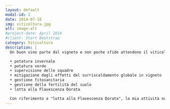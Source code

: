 ```yaml
---
layout: default
modal-id: 1
date: 2014-07-18
img: viticoltura.jpg
alt: image-alt
#project-date: April 2014
#client: Start Bootstrap
category: Viticoltura
description: |
  Un buon vino parte dal vigneto e non poche sfide attendono il viticoltore del XXI° secolo. Nel mio piccolo voglio fornire un aiuto per quanto riguarda:

  • potatura invernale
  • potatura verde
  • supervisione delle squadre
  • mitigazione degli effetti del surriscaldamento globale in vigneto
  • gestione fitosanitaria
  • gestione della fertilità del suolo
  • lotta alla Flavescenza Dorata

  Con riferimento a "lotta alla Flavescenza Dorata", la mia attività non si ferma solamente al monitoraggio dello scafoideo e alla gestione dei trattamenti insetticidi ma organizzo anche squadre esperte nel riconoscimento e taglio di viti malate sotto la mia diretta supervisione.
---
```


